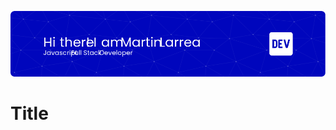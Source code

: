 ![header](https://github.com/martin76ec/martin76ec/blob/master/images/github-header-image.png)

# Title
